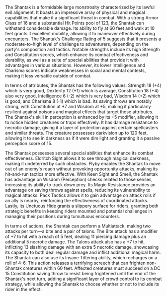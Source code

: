 The Shantak is a formidable large monstrosity characterized by its lawful evil alignment. It boasts an impressive array of physical and magical capabilities that make it a significant threat in combat. With a strong Armor Class of 16 and a substantial Hit Points pool of 123, the Shantak can withstand considerable damage. Its ability to fly at 60 feet and walk at 10 feet grants it excellent mobility, allowing it to maneuver effectively during encounters. The Shantak's Challenge Rating of 5 suggests that it presents a moderate-to-high level of challenge to adventurers, depending on the party's composition and tactics. Notable strengths include its high Strength and Constitution scores, which enhance its combat effectiveness and durability, as well as a suite of special abilities that provide it with advantages in various situations. However, its lower Intelligence and Charisma scores indicate weaknesses in social and mental contests, making it less versatile outside of combat.

In terms of attributes, the Shantak has the following values: Strength 18 (+4) which is very good, Dexterity 12 (+1) which is average, Constitution 18 (+4) also very good, Intelligence 6 (-2) which is very bad, Wisdom 14 (+2) which is good, and Charisma 8 (-1) which is bad. Its saving throws are notably strong, with Constitution at +7 and Wisdom at +5, making it particularly resilient against poisons and magical effects that target those attributes. The Shantak's skill in perception is enhanced by its +5 modifier, allowing it to notice hidden creatures or traps effectively. It has damage resistance to necrotic damage, giving it a layer of protection against certain spellcasters and similar threats. The creature possesses darkvision up to 120 feet, allowing it to see in darkness as if it were dim light and granting it a passive perception score of 15.

The Shantak possesses several special abilities that enhance its combat effectiveness. Eldritch Sight allows it to see through magical darkness, making it undeterred by such obstacles. Flyby enables the Shantak to move out of an enemy's reach without provoking opportunity attacks, making its hit-and-run tactics more effective. With Keen Sight and Smell, the Shantak has advantage on Wisdom (Perception) checks related to those senses, increasing its ability to track down prey. Its Magic Resistance provides an advantage on saving throws against spells, reducing its vulnerability to magical attacks. Pack Tactics allows it to gain advantage on attack rolls if an ally is nearby, reinforcing the effectiveness of coordinated attacks. Lastly, its Unctuous Hide grants a slippery surface for riders, granting both strategic benefits in keeping riders mounted and potential challenges in managing their positions during tumultuous encounters.

In terms of actions, the Shantak can perform a Multiattack, making two attacks per turn—a bite and a pair of talons. The Bite attack has a modifier of +7 to hit with a reach of 5 feet, dealing 11 piercing damage plus an additional 5 necrotic damage. The Talons attack also has a +7 to hit, inflicting 13 slashing damage with an extra 5 necrotic damage, showcasing its capacity to both deal regular damage and inflict additional magical harm. The Shantak can also use its Insane Tittering ability, which recharges on a roll of 4-6. This action releases a terrifying screech that can frighten non-Shantak creatures within 60 feet. Affected creatures must succeed on a DC 15 Constitution saving throw to resist being frightened until the end of the Shantak's next turn, adding a significant layer of crowd control to its combat strategy, while allowing the Shantak to choose whether or not to include its rider in the effect.